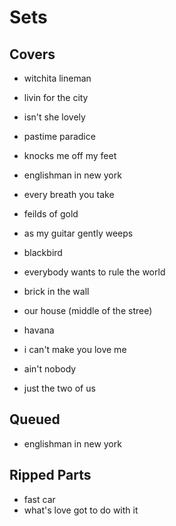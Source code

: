 # Sets

## Covers

* witchita lineman

* livin for the city
* isn't she lovely
* pastime paradice
* knocks me off my feet

* englishman in new york
* every breath you take
* feilds of gold

* as my guitar gently weeps
* blackbird

* everybody wants to rule the world
* brick in the wall
* our house (middle of the stree)
* havana
* i can't make you love me
* ain't nobody
* just the two of us

## Queued

* englishman in new york

## Ripped Parts

* fast car
* what's love got to do with it
